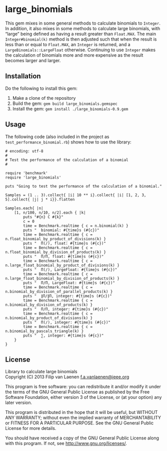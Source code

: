 large_binomials
===============

This gem mixes in some general methods to calculate binomials to `Integer`. In
addition, it also mixes in some methods to calculate large binomials, with
“large” being defined as having a result greater than `Float.MAX`. The main
`Integer#binomial(k)` method is then adjusted such that when the result is less
than or equal to `Float.MAX`, an `Integer` is returned, and a
`LargeBinomials::LargeFloat` otherwise. Continuing to use `Integer` makes the
calculation of binomials more and more expensive as the result becomes larger
and larger.

Installation
------------

Do the following to install this gem:

1. Make a clone of the repository
2. Build the gem: `gem build large_binomials.gemspec`
3. Install the gem: `gem install ./large_binomials-0.9.gem`

Usage
-----

The following code (also included in the project as
`test_performance_binomial.rb`) shows how to use the library:

	# encoding: utf-8
	#
	# Test the performance of the calculation of a binomial
	#

	require 'benchmark'
	require 'large_binomials'

	puts "Going to test the performance of the calculation of a binomial."

	Samples = (1 .. 3).collect{ |i| 10 ** i}.collect{ |i| [1, 2, 3, 5].collect{ |j| j * i}}.flatten

	Samples.each{ |n|
		[1, n/100, n/10, n/2].each { |k|
			puts "#{n} C #{k}"
			c = 0
			time = Benchmark.realtime { c = n.binomial(k) }
			puts "  binomial: #{time}s (#{c})"
			time = Benchmark.realtime { c = n.float_binomial_by_product_of_divisions(k) }
			puts "  Π(/), float: #{time}s (#{c})"
			time = Benchmark.realtime { c = n.float_binomial_by_division_of_products(k) }
			puts "  Π/Π, float: #{time}s (#{c})"
			time = Benchmark.realtime { c = n.large_float_binomial_by_product_of_divisions(k) }
			puts "  Π(/), LargeFloat: #{time}s (#{c})"
			time = Benchmark.realtime { c = n.large_float_binomial_by_division_of_products(k) }
			puts "  Π/Π, LargeFloat: #{time}s (#{c})"
			time = Benchmark.realtime { c = n.binomial_by_division_of_parallel_products(k) }
			puts "  ∥Π/∥Π, integer: #{time}s (#{c})"
			time = Benchmark.realtime { c = n.binomial_by_division_of_products(k) }
			puts "  Π/Π, integer: #{time}s (#{c})"
			time = Benchmark.realtime { c = n.binomial_by_product_of_divisions(k) }
			puts "  Π(/), integer: #{time}s (#{c})"
			time = Benchmark.realtime { c = n.binomial_by_pascals_triangle(k) }
			puts "  ∑, integer: #{time}s (#{c})"
		}
	}

License
-------

Library to calculate large binomials  
Copyright (C) 2013  Filip van Laenen <f.a.vanlaenen@ieee.org>

This program is free software: you can redistribute it and/or modify
it under the terms of the GNU General Public License as published by
the Free Software Foundation, either version 3 of the License, or
(at your option) any later version.

This program is distributed in the hope that it will be useful,
but WITHOUT ANY WARRANTY; without even the implied warranty of
MERCHANTABILITY or FITNESS FOR A PARTICULAR PURPOSE.  See the
GNU General Public License for more details.

You should have received a copy of the GNU General Public License
along with this program.  If not, see <http://www.gnu.org/licenses/>.